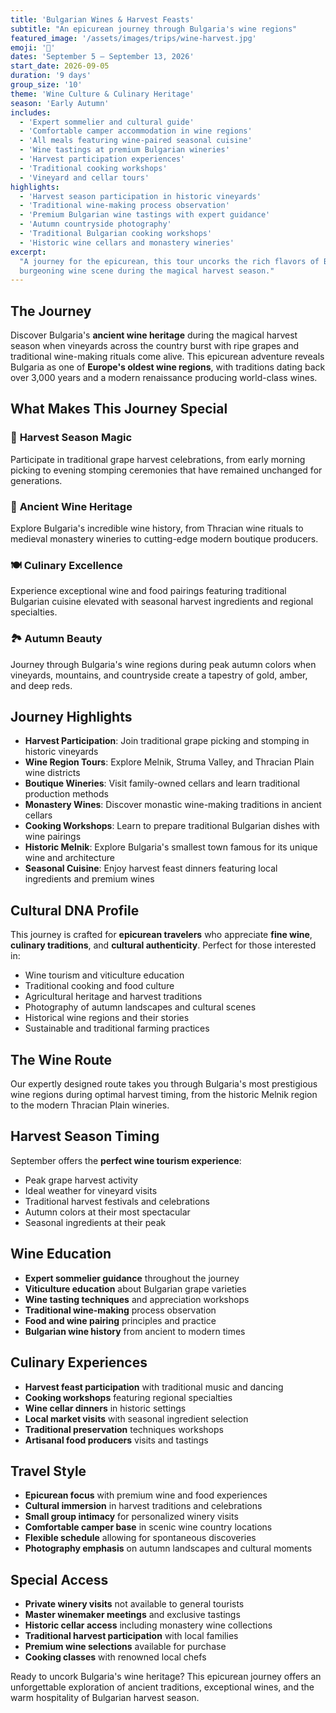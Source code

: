 ```yaml
---
title: 'Bulgarian Wines & Harvest Feasts'
subtitle: "An epicurean journey through Bulgaria's wine regions"
featured_image: '/assets/images/trips/wine-harvest.jpg'
emoji: '🍇'
dates: 'September 5 – September 13, 2026'
start_date: 2026-09-05
duration: '9 days'
group_size: '10'
theme: 'Wine Culture & Culinary Heritage'
season: 'Early Autumn'
includes:
  - 'Expert sommelier and cultural guide'
  - 'Comfortable camper accommodation in wine regions'
  - 'All meals featuring wine-paired seasonal cuisine'
  - 'Wine tastings at premium Bulgarian wineries'
  - 'Harvest participation experiences'
  - 'Traditional cooking workshops'
  - 'Vineyard and cellar tours'
highlights:
  - 'Harvest season participation in historic vineyards'
  - 'Traditional wine-making process observation'
  - 'Premium Bulgarian wine tastings with expert guidance'
  - 'Autumn countryside photography'
  - 'Traditional Bulgarian cooking workshops'
  - 'Historic wine cellars and monastery wineries'
excerpt:
  "A journey for the epicurean, this tour uncorks the rich flavors of Bulgaria's
  burgeoning wine scene during the magical harvest season."
---
```


## The Journey

Discover Bulgaria's **ancient wine heritage** during the magical harvest season
when vineyards across the country burst with ripe grapes and traditional
wine-making rituals come alive. This epicurean adventure reveals Bulgaria as one
of **Europe's oldest wine regions**, with traditions dating back over 3,000
years and a modern renaissance producing world-class wines.

## What Makes This Journey Special

### 🍇 **Harvest Season Magic**

Participate in traditional grape harvest celebrations, from early morning
picking to evening stomping ceremonies that have remained unchanged for
generations.

### 🍷 **Ancient Wine Heritage**

Explore Bulgaria's incredible wine history, from Thracian wine rituals to
medieval monastery wineries to cutting-edge modern boutique producers.

### 🍽️ **Culinary Excellence**

Experience exceptional wine and food pairings featuring traditional Bulgarian
cuisine elevated with seasonal harvest ingredients and regional specialties.

### 🏞️ **Autumn Beauty**

Journey through Bulgaria's wine regions during peak autumn colors when
vineyards, mountains, and countryside create a tapestry of gold, amber, and deep
reds.

## Journey Highlights

- **Harvest Participation**: Join traditional grape picking and stomping in
  historic vineyards
- **Wine Region Tours**: Explore Melnik, Struma Valley, and Thracian Plain wine
  districts
- **Boutique Wineries**: Visit family-owned cellars and learn traditional
  production methods
- **Monastery Wines**: Discover monastic wine-making traditions in ancient
  cellars
- **Cooking Workshops**: Learn to prepare traditional Bulgarian dishes with wine
  pairings
- **Historic Melnik**: Explore Bulgaria's smallest town famous for its unique
  wine and architecture
- **Seasonal Cuisine**: Enjoy harvest feast dinners featuring local ingredients
  and premium wines

## Cultural DNA Profile

This journey is crafted for **epicurean travelers** who appreciate **fine
wine**, **culinary traditions**, and **cultural authenticity**. Perfect for
those interested in:

- Wine tourism and viticulture education
- Traditional cooking and food culture
- Agricultural heritage and harvest traditions
- Photography of autumn landscapes and cultural scenes
- Historical wine regions and their stories
- Sustainable and traditional farming practices

## The Wine Route

Our expertly designed route takes you through Bulgaria's most prestigious wine
regions during optimal harvest timing, from the historic Melnik region to the
modern Thracian Plain wineries.

## Harvest Season Timing

September offers the **perfect wine tourism experience**:

- Peak grape harvest activity
- Ideal weather for vineyard visits
- Traditional harvest festivals and celebrations
- Autumn colors at their most spectacular
- Seasonal ingredients at their peak

## Wine Education

- **Expert sommelier guidance** throughout the journey
- **Viticulture education** about Bulgarian grape varieties
- **Wine tasting techniques** and appreciation workshops
- **Traditional wine-making** process observation
- **Food and wine pairing** principles and practice
- **Bulgarian wine history** from ancient to modern times

## Culinary Experiences

- **Harvest feast participation** with traditional music and dancing
- **Cooking workshops** featuring regional specialties
- **Wine cellar dinners** in historic settings
- **Local market visits** with seasonal ingredient selection
- **Traditional preservation** techniques workshops
- **Artisanal food producers** visits and tastings

## Travel Style

- **Epicurean focus** with premium wine and food experiences
- **Cultural immersion** in harvest traditions and celebrations
- **Small group intimacy** for personalized winery visits
- **Comfortable camper base** in scenic wine country locations
- **Flexible schedule** allowing for spontaneous discoveries
- **Photography emphasis** on autumn landscapes and cultural moments

## Special Access

- **Private winery visits** not available to general tourists
- **Master winemaker meetings** and exclusive tastings
- **Historic cellar access** including monastery wine collections
- **Traditional harvest participation** with local families
- **Premium wine selections** available for purchase
- **Cooking classes** with renowned local chefs

Ready to uncork Bulgaria's wine heritage? This epicurean journey offers an
unforgettable exploration of ancient traditions, exceptional wines, and the warm
hospitality of Bulgarian harvest season.
